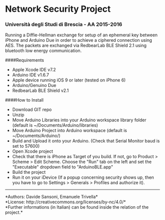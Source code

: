 # Network Security Project
### Università degli Studi di Brescia - AA 2015-2016


Running a Diffie-Hellman exchange for setup of an ephemeral key between iPhone and Arduino Due in order to achieve a ciphered connection using AES. 
The packets are exchanged via RedbearLab BLE Shield 2.1 using bluetooth low energy communication.

####Requirements
- Apple Xcode IDE v7.2
- Arduino IDE v1.6.7
- Apple device running iOS 9 or later (tested on iPhone 6)
- Arduino/Genuino Due
- RedbearLab BLE Shield v2.1

####How to Install
- Download GIT repo
- Unzip
- Move Arduino Libraries into your Arduino workspace library folder (default is ~/Documents/Arduino/libraries)
- Move Arduino Project into Arduino workspace (default is ~/Documents/Arduino/)
- Build and Upload it onto your Arduino. (Check that Serial Monitor baud is set to 57600)
- Open Xcode project
- Check that there is iPhone as Target of you build. If not, go to Product > Scheme > Edit Scheme.
  Choose the "Run" tab on the left and set the "Executable" dropdown field to "ArduinoBLE.app"
- Build the project 
- Run it on your iDevice (If a popup concerning security shows up, then you have to go to Settings > Generals > Profiles and 
  authorize it).

<hr>
*Authors: Davide Sansoni, Emanuele Trivella* <br>
*License: http://creativecommons.org/licenses/by-nc/4.0/* <br>
*Further informations (in Italian) can be found inside the relation of the project.*
